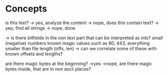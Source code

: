 <!---
Copyright 2017-2019 Siemens AG

Permission is hereby granted, free of charge, to any person obtaining a copy of this software and associated documentation files (the "Software"), to deal in the Software without restriction, including without limitation the rights to use, copy, modify, merge, publish, distribute, sublicense, and/or sell copies of the Software, and to permit persons to whom the Software is furnished to do so, subject to the following conditions:

The above copyright notice and this permission notice shall be included in all copies or substantial portions of the Software.

THE SOFTWARE IS PROVIDED "AS IS", WITHOUT WARRANTY OF ANY KIND, EXPRESS OR IMPLIED, INCLUDING BUT NOT LIMITED TO THE WARRANTIES OF MERCHANTABILITY, FITNESS FOR A PARTICULAR PURPOSE AND NONINFRINGEMENT. IN NO EVENT SHALL THE AUTHORS OR COPYRIGHT HOLDERS BE LIABLE FOR ANY CLAIM, DAMAGES OR OTHER LIABILITY, WHETHER IN AN ACTION OF CONTRACT, TORT OR OTHERWISE, ARISING FROM, OUT OF OR IN CONNECTION WITH THE SOFTWARE OR THE USE OR OTHER DEALINGS IN THE SOFTWARE.

Author(s): Thomas Riedmaier
-->


# Concepts

is this text?
	-> yes, analyze the content
	-> nope, does this contain text?
		-> yep, find all strings
		-> nope, done

-> is there bitfields in the non text part that can be interpreted as ints?
small (negative) numbers 
known magic values such as 80, 443, 
everything smaller than file length (offs, len)
	-> can we correlate some of these with known offsets and lengths?

are there magic bytes at the beginning?
	->yes
	->nope, are there magic bytes inside, that are in non ascii places?

